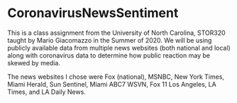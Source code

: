 # CoronavirusNewsSentiment
This is a class assignment from the University of North Carolina, STOR320 taught by Mario Giacomazzo in the Summer of 2020.
We will be using publicly available data from multiple news websites (both national and local) along with coronavirus data to determine how public reaction may be skewed by media.

The news websites I chose were Fox (national), MSNBC, New York Times, Miami Herald, Sun Sentinel, Miami ABC7 WSVN, Fox 11 Los Angeles, LA Times, and LA Daily News.
